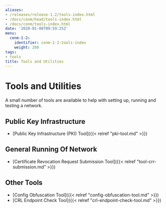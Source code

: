 ```yaml
---
aliases:
- /releases/release-1.2/tools-index.html
- /docs/cenm/head/tools-index.html
- /docs/cenm/tools-index.html
date: '2020-01-08T09:59:25Z'
menu:
  cenm-1-2:
    identifier: cenm-1-2-tools-index
    weight: 280
tags:
- tools
title: Tools and Utilities
---
```



# Tools and Utilities

A small number of tools are available to help with setting up, running and testing a network.


## Public Key Infrastructure



* [Public Key Infrastructure (PKI) Tool]({{< relref "pki-tool.md" >}})




## General Running Of Network



* [Certificate Revocation Request Submission Tool]({{< relref "tool-crr-submission.md" >}})




## Other Tools



* [Config Obfuscation Tool]({{< relref "config-obfuscation-tool.md" >}})
* [CRL Endpoint Check Tool]({{< relref "crl-endpoint-check-tool.md" >}})
